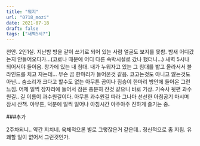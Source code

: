 ```yaml
---
title: "뭐지"
url: "0718_mozi"
date: 2021-07-18
draft: false
tags: ["새벽5시?"]
---
```

천안. 2인1실. 지난밤 방을 같이 쓰기로 되어 있는 사람 얼굴도 보지를 못함. 밤새 어디갔는지 안들어오다가...(코로나 때문에 어디 다른 숙박시설로 갔나 했더니...) 새벽 5시나 되어서야 들어옴. 창가에 있는 내 침대. 내가 누워자고 있는 그 침대를 밟고 올라서서 블라인드를 치고 자는데... 무슨 곰 한마리가 들어온것 같음. 코고는것도 아니고 앓는것도 아닌... 숨소리가 크다고 할수도 없는 아무튼 곰이나 짐승이 한마리 방안에 들어온 그런 느낌. 어제 일찍 잠자리에 들어서 잠은 충분히 잔것 같으니 바로 기상. 기숙사 뒷편 과수원길.. 길 이름이 과수원길이다. 아무튼 과수원길 따라 그나마 선선한 아침공기 마시며 잠시 산책. 아무튼, 덕분에 일찍 일어나 아침시간 아주아주 진하게 즐기는 중.

###추가

2주차되니.. 약간 지치네. 육체적으론 별로 그렇잖은거 같은데.. 정신적으로 좀 지침. 유쾌할 일이 없어서 그런것인가.
